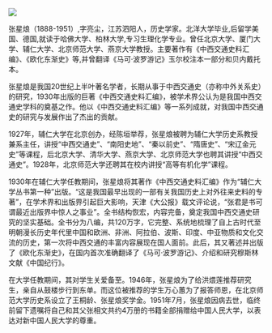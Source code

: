![](https://s2.loli.net/2022/08/31/uG7fCHwRzovJgjI.png)

张星烺（1888-1951）,字亮尘，江苏泗阳人，历史学家。北洋大学毕业,后留学美国、德国,就读于哈佛大学、柏林大学,专习生理化学专业。曾任北京大学、厦门大学、辅仁大学、北京师范大学、燕京大学教授。主要著作有《中西交通史料汇编》、《欧化东渐史》等,并曾翻译《马可·波罗游记》玉尔校注本一部分和贝内戴托本。

张星烺是我国20世纪上半叶著名学者，长期从事于中西交通史（亦称中外关系史）的研究，1930年出版的巨著《中西交通史料汇编》，被学术界公认为是我国中西交通史学科的奠基之作。他以《中西交通史料汇编》等一系列成就，对我国中西交通史的研究与发展作出了杰出的贡献。

1927年，辅仁大学在北京创办，经陈垣举荐，张星烺被聘为辅仁大学历史系教授兼系主任，讲授“中西交通史”、“南阳史地”、“秦以前史”、“隋唐史”、“宋辽金元史”等课程，后北京大学、清华大学、燕京大学、北京师范大学也聘其讲授“中西交通史”。1928年，北京师范大学还聘其在校内讲授“高等有机化学”课程。

1930年在辅仁大学任教期间，张星烺将其著作《中西交通史料汇编》作为“辅仁大学丛书第一种”出版。“这是我国最早出现的一部有关我国历史上对外往来史料的专著”，在学术界和出版界引起巨大影响，天津《大公报》载文评论说，“张君是书可谓最近出版界中惊人之事业”。全书结构恢宏，内容完备，奠定我国中西交通史研究的坚实基础。全书分为八编，共120万字，它完整、系统地梳理了自上古时代至明朝漫长历史年代里中国和欧洲、非洲、阿拉伯、波斯、印度、中亚物质和文化交流的历史，第一次将中西交通的丰富内容展现在国人面前。此后，其又著述并出版了《欧化东渐史》，在国内首次准确翻译了《马可·波罗游记》、介绍和研究穆斯林文献《中国纪行》。

在大学任教期间，其对学生关爱备至。1946年，张星烺为了给洪煨莲推荐研究生，亲自从鼓楼步行到东单。而这位被推荐的学生万心蕙为了报答师恩，在北京师范大学历史系设立了王桐龄、张星烺奖学金。1951年7月，张星烺因病去世，临终前留下遗嘱将自己和其父张相文共约4万册的书籍全部捐赠给中国人民大学，以表达对新中国人民大学的尊重。